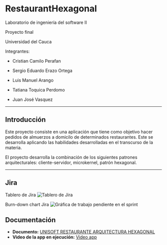 # RestaurantHexagonal

Laboratorio de ingeniería del software II

Proyecto final 

Universidad del Cauca

Integrantes:  

   * Cristian Camilo Perafan 
 
   * Sergio Eduardo Erazo Ortega 

   * Luis Manuel Arango 

   * Tatiana Toquica Perdomo 

   * Juan José Vasquez
  
****

## Introducción

Este proyecto consiste en una aplicación que tiene como objetivo hacer pedidos de almuerzos a domicilo de determinados restaurantes. Este se desarrolla aplicando las habilidades desarrolladas en el transcurso de la materia.

El proyecto desarrolla la combinación de los siguientes patrones arquitecturales: cliente-servidor, microkernel, patrón hexagonal.

****
## Jira
Tablero de Jira
![Tablero de Jira](https://i.imgur.com/v4abfgl.png)

Burn-down chart Jira
![Gráfica de trabajo pendiente en el sprint](https://i.imgur.com/ApzpK0e.png)

## Documentación

* **Documento:**  [UNISOFT RESTAURANTE ARQUITECTURA HEXAGONAL](https://drive.google.com/file/d/1DFz_QDoy98zb5SXmLsnuuAfeZ4hWomER/view?usp=sharing)
* **Video de la app en ejecución:** [Video app](https://youtu.be/ewo5P2a-21U)
